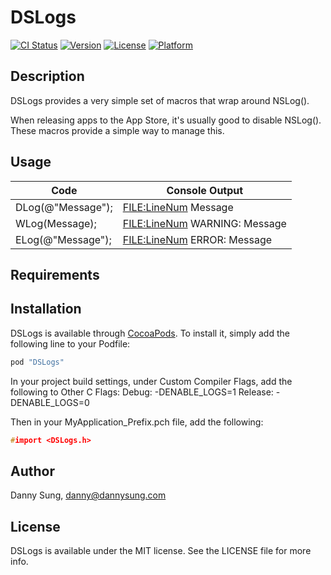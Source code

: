 # DSLogs

[![CI Status](http://img.shields.io/travis/dannys42/DSLogs.svg?style=flat)](https://travis-ci.org/dannys42/DSLogs)
[![Version](https://img.shields.io/cocoapods/v/DSLogs.svg?style=flat)](http://cocoapods.org/pods/DSLogs)
[![License](https://img.shields.io/cocoapods/l/DSLogs.svg?style=flat)](http://cocoapods.org/pods/DSLogs)
[![Platform](https://img.shields.io/cocoapods/p/DSLogs.svg?style=flat)](http://cocoapods.org/pods/DSLogs)


## Description

DSLogs provides a very simple set of macros that wrap around NSLog().

When releasing apps to the App Store, it's usually good to disable NSLog().  These macros provide a simple way to manage this.

## Usage

Code                | Console Output
--------------------|----------------------
DLog(@"Message");   | <FILE:LineNum> Message
WLog(Message);      | <FILE:LineNum> WARNING: Message
ELog(@"Message");   | <FILE:LineNum> ERROR: Message


## Requirements

## Installation

DSLogs is available through [CocoaPods](http://cocoapods.org). To install
it, simply add the following line to your Podfile:

```ruby
pod "DSLogs"
```

In your project build settings, under Custom Compiler Flags, add the following to Other C Flags:
    Debug:      -DENABLE_LOGS=1
    Release:    -DENABLE_LOGS=0

Then in your MyApplication_Prefix.pch file, add the following:

```c
#import <DSLogs.h>
```

## Author

Danny Sung, danny@dannysung.com

## License

DSLogs is available under the MIT license. See the LICENSE file for more info.
